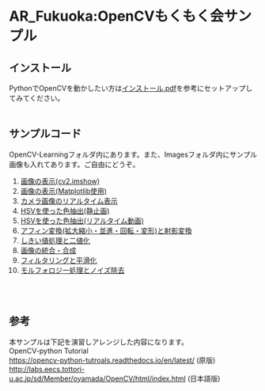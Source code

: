 # AR_Fukuoka:OpenCVもくもく会サンプル

## インストール
PythonでOpenCVを動かしたい方は[インストール.pdf](https://github.com/TakashiYoshinaga/OpenCV-Python-Learning/blob/master/インストール.pdf)を参考にセットアップしてみてください。<br><br>
## サンプルコード
OpenCV-Learningフォルダ内にあります。また、Imagesフォルダ内にサンプル画像も入れてあります。ご自由にどうぞ。<br>
01. [画像の表示(cv2.imshow)](https://github.com/TakashiYoshinaga/OpenCV-Python-Learning/blob/master/OpenCV-Learnig/01.%20画像の表示(cv2.imshow).ipynb)
02. [画像の表示(Matplotlib使用)](https://github.com/TakashiYoshinaga/OpenCV-Python-Learning/blob/master/OpenCV-Learnig/02.%20画像の表示(Matplotlib使用).ipynb)
03. [カメラ画像のリアルタイム表示](https://github.com/TakashiYoshinaga/OpenCV-Python-Learning/blob/master/OpenCV-Learnig/03.%20カメラ画像のリアルタイム表示.ipynb)
04. [HSVを使った色抽出(静止画)](https://github.com/TakashiYoshinaga/OpenCV-Python-Learning/blob/master/OpenCV-Learnig/04.%20HSV%E3%82%92%E4%BD%BF%E3%81%A3%E3%81%9F%E8%89%B2%E6%8A%BD%E5%87%BA(%E9%9D%99%E6%AD%A2%E7%94%BB).ipynb)
05. [HSVを使った色抽出(リアルタイム動画)](https://github.com/TakashiYoshinaga/OpenCV-Python-Learning/blob/master/OpenCV-Learnig/05.%20HSV%E3%82%92%E4%BD%BF%E3%81%A3%E3%81%9F%E8%89%B2%E6%8A%BD%E5%87%BA(%E3%83%AA%E3%82%A2%E3%83%AB%E3%82%BF%E3%82%A4%E3%83%A0%E5%8B%95%E7%94%BB).ipynb)
06. [アフィン変換(拡大縮小・並進・回転・変形)と射影変換](https://github.com/TakashiYoshinaga/OpenCV-Python-Learning/blob/master/OpenCV-Learnig/06.%20%E3%82%A2%E3%83%95%E3%82%A3%E3%83%B3%E5%A4%89%E6%8F%9B%E3%81%A8%E5%B0%84%E5%BD%B1%E5%A4%89%E6%8F%9B.ipynb)
07. [しきい値処理と二値化](https://github.com/TakashiYoshinaga/OpenCV-Python-Learning/blob/master/OpenCV-Learnig/07.%20%E3%81%97%E3%81%8D%E3%81%84%E5%80%A4%E5%87%A6%E7%90%86%E3%81%A8%E4%BA%8C%E5%80%A4%E5%8C%96.ipynb)
08. [画像の統合・合成](https://github.com/TakashiYoshinaga/OpenCV-Python-Learning/blob/master/OpenCV-Learnig/08.%20%E7%94%BB%E5%83%8F%E3%81%AE%E7%B5%B1%E5%90%88%E3%83%BB%E5%90%88%E6%88%90.ipynb)
09. [フィルタリングと平滑化](https://github.com/TakashiYoshinaga/OpenCV-Python-Learning/blob/master/OpenCV-Learnig/09.%20%E7%94%BB%E5%83%8F%E3%83%95%E3%82%A3%E3%83%AB%E3%82%BF%E3%83%AA%E3%83%B3%E3%82%B0%E3%81%A8%E5%B9%B3%E6%BB%91%E5%8C%96.ipynb)
10. [モルフォロジー処理とノイズ除去](https://github.com/TakashiYoshinaga/OpenCV-Python-Learning/blob/master/OpenCV-Learnig/10.%20モルフォロジー処理.ipynb)

<br><br>
## 参考
本サンプルは下記を演習しアレンジした内容になります。<br>
OpenCV-python Tutorial<br>
https://opencv-python-tutroals.readthedocs.io/en/latest/
(原版)<br>
http://labs.eecs.tottori-u.ac.jp/sd/Member/oyamada/OpenCV/html/index.html
(日本語版)<br>


 
